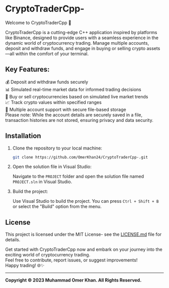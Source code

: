 # CryptoTraderCpp-

Welcome to CryptoTraderCpp 🚀

CryptoTraderCpp is a cutting-edge C++ application inspired by platforms like Binance, designed to provide users with a seamless experience in the dynamic world of cryptocurrency trading. Manage multiple accounts, deposit and withdraw funds, and engage in buying or selling crypto assets—all within the comfort of your terminal.

## Key Features:

💰 Deposit and withdraw funds securely <br>
📊 Simulated real-time market data for informed trading decisions <br>
🔄 Buy or sell cryptocurrencies based on simulated live market trends <br>
📈 Track crypto values within specified ranges <br>
📁 Multiple account support with secure file-based storage <br>
Please note: While the account details are securely saved in a file, transaction histories are not stored, ensuring privacy and data security. <br>

## Installation

1. Clone the repository to your local machine:

    ```bash
    git clone https://github.com/OmerKhan24/CryptoTraderCpp-.git

2. Open the solution file in Visual Studio:

    Navigate to the `PROJECT` folder and open the solution file named `PROJECT.sln` in Visual Studio.

3. Build the project:

    Use Visual Studio to build the project. You can press `Ctrl + Shift + B` or select the "Build" option from the menu.

## License

This project is licensed under the MIT License- see the [LICENSE.md](https://github.com/OmerKhan24/Currency-Calculator/blob/main/LICENSE.md) file for details.

Get started with CryptoTraderCpp now and embark on your journey into the exciting world of cryptocurrency trading. <br>
Feel free to contribute, report issues, or suggest improvements! <br>
Happy trading! 🌐✨

  ---
  
**Copyright © 2023 Muhammad Omer Khan. All Rights Reserved.**
